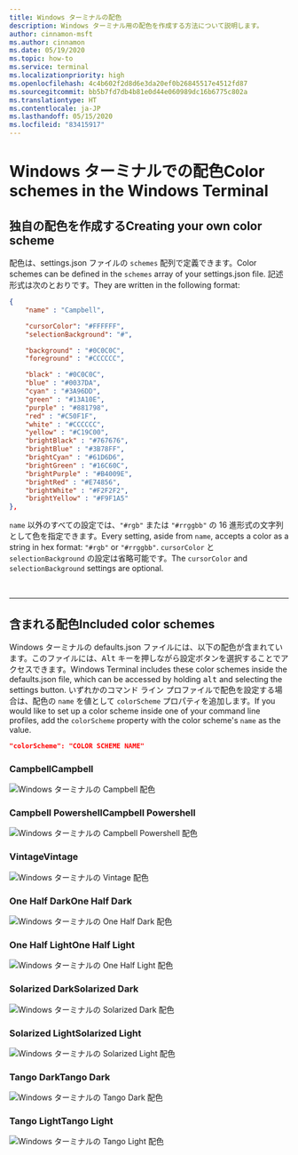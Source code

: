 ```yaml
---
title: Windows ターミナルの配色
description: Windows ターミナル用の配色を作成する方法について説明します。
author: cinnamon-msft
ms.author: cinnamon
ms.date: 05/19/2020
ms.topic: how-to
ms.service: terminal
ms.localizationpriority: high
ms.openlocfilehash: 4c4b602f2d8d6e3da20ef0b26845517e4512fd87
ms.sourcegitcommit: bb5b7fd7db4b81e0d44e060989dc16b6775c802a
ms.translationtype: HT
ms.contentlocale: ja-JP
ms.lasthandoff: 05/15/2020
ms.locfileid: "83415917"
---
```

# <a name="color-schemes-in-the-windows-terminal"></a><span data-ttu-id="e4c2a-103">Windows ターミナルでの配色</span><span class="sxs-lookup"><span data-stu-id="e4c2a-103">Color schemes in the Windows Terminal</span></span>

## <a name="creating-your-own-color-scheme"></a><span data-ttu-id="e4c2a-104">独自の配色を作成する</span><span class="sxs-lookup"><span data-stu-id="e4c2a-104">Creating your own color scheme</span></span>

<span data-ttu-id="e4c2a-105">配色は、settings.json ファイルの `schemes` 配列で定義できます。</span><span class="sxs-lookup"><span data-stu-id="e4c2a-105">Color schemes can be defined in the `schemes` array of your settings.json file.</span></span> <span data-ttu-id="e4c2a-106">記述形式は次のとおりです。</span><span class="sxs-lookup"><span data-stu-id="e4c2a-106">They are written in the following format:</span></span>

```json
{
    "name" : "Campbell",

    "cursorColor": "#FFFFFF",
    "selectionBackground": "#",

    "background" : "#0C0C0C",
    "foreground" : "#CCCCCC",

    "black" : "#0C0C0C",
    "blue" : "#0037DA",
    "cyan" : "#3A96DD",
    "green" : "#13A10E",
    "purple" : "#881798",
    "red" : "#C50F1F",
    "white" : "#CCCCCC",
    "yellow" : "#C19C00",
    "brightBlack" : "#767676",
    "brightBlue" : "#3B78FF",
    "brightCyan" : "#61D6D6",
    "brightGreen" : "#16C60C",
    "brightPurple" : "#B4009E",
    "brightRed" : "#E74856",
    "brightWhite" : "#F2F2F2",
    "brightYellow" : "#F9F1A5"
},
```

<span data-ttu-id="e4c2a-107">`name` 以外のすべての設定では、`"#rgb"` または `"#rrggbb"` の 16 進形式の文字列として色を指定できます。</span><span class="sxs-lookup"><span data-stu-id="e4c2a-107">Every setting, aside from `name`, accepts a color as a string in hex format: `"#rgb"` or `"#rrggbb"`.</span></span> <span data-ttu-id="e4c2a-108">`cursorColor` と `selectionBackground` の設定は省略可能です。</span><span class="sxs-lookup"><span data-stu-id="e4c2a-108">The `cursorColor` and `selectionBackground` settings are optional.</span></span>

<br />

___

## <a name="included-color-schemes"></a><span data-ttu-id="e4c2a-109">含まれる配色</span><span class="sxs-lookup"><span data-stu-id="e4c2a-109">Included color schemes</span></span>

<span data-ttu-id="e4c2a-110">Windows ターミナルの defaults.json ファイルには、以下の配色が含まれています。このファイルには、<kbd>Alt</kbd> キーを押しながら設定ボタンを選択することでアクセスできます。</span><span class="sxs-lookup"><span data-stu-id="e4c2a-110">Windows Terminal includes these color schemes inside the defaults.json file, which can be accessed by holding <kbd>alt</kbd> and selecting the settings button.</span></span> <span data-ttu-id="e4c2a-111">いずれかのコマンド ライン プロファイルで配色を設定する場合は、配色の `name` を値として `colorScheme` プロパティを追加します。</span><span class="sxs-lookup"><span data-stu-id="e4c2a-111">If you would like to set up a color scheme inside one of your command line profiles, add the `colorScheme` property with the color scheme's `name` as the value.</span></span>

```json
"colorScheme": "COLOR SCHEME NAME"
```

### <a name="campbell"></a><span data-ttu-id="e4c2a-112">Campbell</span><span class="sxs-lookup"><span data-stu-id="e4c2a-112">Campbell</span></span>

![Windows ターミナルの Campbell 配色](./../images/campbell-color-scheme.png)

### <a name="campbell-powershell"></a><span data-ttu-id="e4c2a-114">Campbell Powershell</span><span class="sxs-lookup"><span data-stu-id="e4c2a-114">Campbell Powershell</span></span>

![Windows ターミナルの Campbell Powershell 配色](./../images/campbell-powershell-color-scheme.png)

### <a name="vintage"></a><span data-ttu-id="e4c2a-116">Vintage</span><span class="sxs-lookup"><span data-stu-id="e4c2a-116">Vintage</span></span>

![Windows ターミナルの Vintage 配色](./../images/vintage-color-scheme.png)

### <a name="one-half-dark"></a><span data-ttu-id="e4c2a-118">One Half Dark</span><span class="sxs-lookup"><span data-stu-id="e4c2a-118">One Half Dark</span></span>

![Windows ターミナルの One Half Dark 配色](./../images/one-half-dark-color-scheme.png)

### <a name="one-half-light"></a><span data-ttu-id="e4c2a-120">One Half Light</span><span class="sxs-lookup"><span data-stu-id="e4c2a-120">One Half Light</span></span>

![Windows ターミナルの One Half Light 配色](./../images/one-half-light-color-scheme.png)

### <a name="solarized-dark"></a><span data-ttu-id="e4c2a-122">Solarized Dark</span><span class="sxs-lookup"><span data-stu-id="e4c2a-122">Solarized Dark</span></span>

![Windows ターミナルの Solarized Dark 配色](./../images/solarized-dark-color-scheme.png)

### <a name="solarized-light"></a><span data-ttu-id="e4c2a-124">Solarized Light</span><span class="sxs-lookup"><span data-stu-id="e4c2a-124">Solarized Light</span></span>

![Windows ターミナルの Solarized Light 配色](./../images/solarized-light-color-scheme.png)

### <a name="tango-dark"></a><span data-ttu-id="e4c2a-126">Tango Dark</span><span class="sxs-lookup"><span data-stu-id="e4c2a-126">Tango Dark</span></span>

![Windows ターミナルの Tango Dark 配色](./../images/tango-dark-color-scheme.png)

### <a name="tango-light"></a><span data-ttu-id="e4c2a-128">Tango Light</span><span class="sxs-lookup"><span data-stu-id="e4c2a-128">Tango Light</span></span>

![Windows ターミナルの Tango Light 配色](./../images/tango-light-color-scheme.png)
